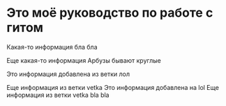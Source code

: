 # Это моё руководство по работе с гитом

Какая-то информация бла бла

Еще какая-то информация Арбузы бывают круглые

Это информация добавлена из ветки лол

Еще информация из ветки vetka
Это информация добавлена на lol
Еще информация из ветки vetka bla bla

